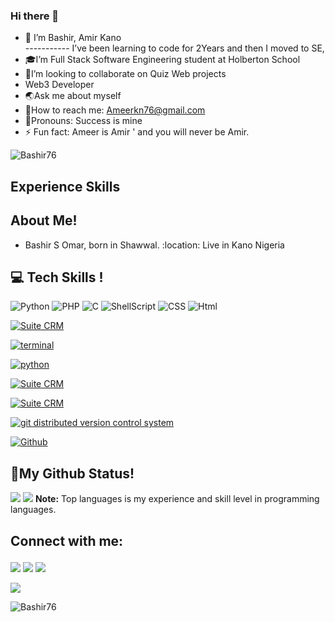 ### Hi there 👐
-  🎉 I’m Bashir, Amir Kano  
----------- I’ve been learning to code for 2Years and then I moved to SE, 
- 🎓I’m Full Stack Software Engineering student at  Holberton School 
- 👥I’m looking to collaborate on Quiz Web projects 
- Web3 Developer
- 🌏Ask me about myself 
- 💌How to reach me: Ameerkn76@gmail.com 
- 🙂Pronouns: Success is mine  
- ⚡ Fun fact:  Ameer  is Amir ' and you will never be Amir.

 <img src="https://komarev.com/ghpvc/?username=Bashir76x&label=Profile%100views&color=0e75b6&style=flat" alt="Bashir76" align="Center" /> </p>

##  Experience Skills  

##  About Me!
-  Bashir S Omar, born in Shawwal. 
:location: Live in Kano Nigeria  

## :computer: Tech Skills !
![Python](https://img.shields.io/badge/python-3670A0?style=for-the-badge&logo=python&logoColor=ffdd54) 
![PHP](https://img.shields.io/badge/php-%23777BB4.svg?style=for-the-badge&logo=php&logoColor=white)
![C](https://img.shields.io/badge/c-%2300599C.svg?style=for-the-badge&logo=c&logoColor=white) 
![ShellScript](https://img.shields.io/badge/shell_script-%23121011.svg?style=for-the-badge&logo=gnu-bash&logoColor=white)
![CSS](https://img.shields.io/badge/CSS3-1572B6?style=for-the-badge&logo=css3&logoColor=white)
![Html](https://img.shields.io/badge/Html-F05032?style=for-the-badge&logo=Html&logoColor=white)
<!-- ubuntu -->
<a href="https://ubuntu.com/" target="_blank"> <img height="" src="https://img.shields.io/static/v1?label=&message=Ubuntu&color=E95420&logo=Ubuntu&logoColor=E95420&labelColor=2F333A" alt="Suite CRM"></a>

<!-- bash --> 

<a href="https://www.gnu.org/software/bash/" target="_blank"> <img height="" src="https://img.shields.io/static/v1?label=&message=GNU%20Bash&color=4EAA25&logo=GNU%20Bash&logoColor=4EAA25&labelColor=2F333A" alt="terminal"></a> 

<!-- python--> 

<a href="https://www.python.org" target="_blank"> <img height="" src="https://img.shields.io/static/v1?label=&message=Python&color=FFD43B&logo=python&logoColor=3776AB&labelColor=2F333A" alt="python"></a> </a>

<!-- vim -->

<a href="https://www.vim.org/" target="_blank"> <img height="" src="https://img.shields.io/static/v1?label=&message=Vim&color=019733&logo=Vim&logoColor=019733&labelColor=2F333A" alt="Suite CRM"></a> 

<!-- vs code --> 

<a href="https://code.visualstudio.com/" target="_blank"> <img height="" src="https://img.shields.io/static/v1?label=&message=Visual%20Studio%20Code&color=5C2D91&logo=Visual%20Studio%20Code&logoColor=5C2D91&labelColor=2F333A" alt="Suite CRM"></a> </a>

<!-- git --> 

<a href="https://git-scm.com/" target="_blank"> <img height="" src="https://img.shields.io/static/v1?label=&message=Git&color=F05032&logo=Git&logoColor=F05032&labelColor=2F333A" alt="git distributed version control system"></a> 

<!-- github --> 

<a href="https://github.com" target="_blank"> <img height="" src="https://img.shields.io/static/v1?label=&message=GitHub&color=181717&logo=GitHub&logoColor=f2f2f2&labelColor=2F333A" alt="Github"></a></br>

##  🚥My Github Status!
<img src="https://github-readme-stats.vercel.app/api/top-langs/?username=bashir76&langs_count=8&count_private=true&layout=compact&theme=react&hide_border=true&bg_color=0D1117">
<img src="https://github-readme-stats.vercel.app/api?username=bashir76&show_icons=true&count_private=true&theme=react&hide_border=true&bg_color=0D1117">
       <b>Note:</b> Top languages is my experience and skill level in programming languages. <br/> 

## Connect with me: <p align="left"> 
<a href='https://wa.me/2348164808800?text=Assalamu-alaikum!,%20Hi%20My%20Name%20is'><img src='https://img.shields.io/badge/WhatsApp-25D366?style=for-the-badge&logo=whatsapp&logoColor=white' /></a> 
<a href='mailto:ameerkn76@gmail.com'>
<img src='https://img.shields.io/badge/Gmail-D14836?style=for-the-badge&logo=gmail&logoColor=white' /></a> 
<a href='https://www.linkedin.com/in/amir-kano-bk-5752b0239'>
<img src='https://img.shields.io/badge/LinkedIn-0077B5?style=for-the-badge&logo=linkedin&logoColor=white' /></a> <a href='https://twitter.com/amirkano5'>

<img src='https://img.shields.io/badge/Twitter-1DA1F2?style=for-the-badge&logo=twitter&logoColor=white' /></a> </p>

<p><img align="center" src="https://github-readme-streak-stats.herokuapp.com/?user=Bashir76&" alt="Bashir76" /></p>
